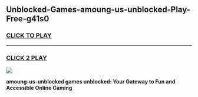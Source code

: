 
## Unblocked-Games-amoung-us-unblocked-Play-Free-g41s0
<h3>
<a href="https://premium76.site?title=amoung-us-unblocked&ref=23A">CLICK TO PLAY</a></h3>
<hr>

<h3>
<a href="https://premium76.site?title=amoung-us-unblocked&ref=23A">CLICK 2 PLAY</a>
  
</h3>

<a href="https://premium76.site?title=amoung-us-unblocked&ref=23A"><img src="https://clearcache.store/games.png"></a>


**amoung-us-unblocked games unblocked: Your Gateway to Fun and Accessible Online Gaming**
